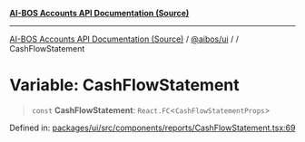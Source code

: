 [**AI-BOS Accounts API Documentation (Source)**](../../../README.md)

***

[AI-BOS Accounts API Documentation (Source)](../../../README.md) / [@aibos/ui](../README.md) / [](../README.md) / CashFlowStatement

# Variable: CashFlowStatement

> `const` **CashFlowStatement**: `React.FC`\<`CashFlowStatementProps`\>

Defined in: [packages/ui/src/components/reports/CashFlowStatement.tsx:69](https://github.com/pohlai88/accounts/blob/48103fb36d28b2b9bfb33472b6de2f719773cde9/packages/ui/src/components/reports/CashFlowStatement.tsx#L69)
